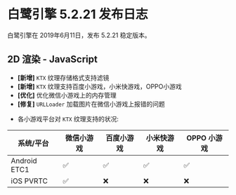 # 白鹭引擎 5.2.21 发布日志
白鹭引擎在 2019年6月11日，发布 5.2.21 稳定版本。


## 2D 渲染 - JavaScript 
- **[新增]**  `KTX` 纹理存储格式支持滤镜
- **[新增]**  `KTX` 纹理支持百度小游戏，小米快游戏，OPPO小游戏
- **[优化]**  优化微信小游戏上的内存管理
- **[修复]**  `URLLoader` 加载图片在微信小游戏上报错的问题

* 各小游戏平台对 `KTX` 纹理支持的状况:

 系统/平台 | 微信小游戏 | 百度小游戏 | 小米快游戏 | OPPO 小游戏
------------- | ------------- | -------------| -------------| -------------
Android ETC1  | ✅ | ✅| ✅| ✅
iOS PVRTC  | ✅ | ❌ | ❌ | ❌ 
